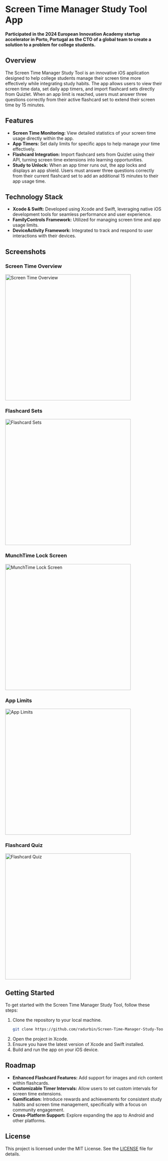 # Screen Time Manager Study Tool App

**Participated in the 2024 European Innovation Academy startup accelerator in Porto, Portugal as the CTO of a global team to create a solution to a problem for college students.**

## Overview

The Screen Time Manager Study Tool is an innovative iOS application designed to help college students manage their screen time more effectively while integrating study habits. The app allows users to view their screen time data, set daily app timers, and import flashcard sets directly from Quizlet. When an app limit is reached, users must answer three questions correctly from their active flashcard set to extend their screen time by 15 minutes.

## Features

- **Screen Time Monitoring:** View detailed statistics of your screen time usage directly within the app.
- **App Timers:** Set daily limits for specific apps to help manage your time effectively.
- **Flashcard Integration:** Import flashcard sets from Quizlet using their API, turning screen time extensions into learning opportunities.
- **Study to Unlock:** When an app timer runs out, the app locks and displays an app shield. Users must answer three questions correctly from their current flashcard set to add an additional 15 minutes to their app usage time.

## Technology Stack

- **Xcode & Swift:** Developed using Xcode and Swift, leveraging native iOS development tools for seamless performance and user experience.
- **FamilyControls Framework:** Utilized for managing screen time and app usage limits.
- **DeviceActivity Framework:** Integrated to track and respond to user interactions with their devices.

## Screenshots

### Screen Time Overview
<img src="IMG_2725.PNG" alt="Screen Time Overview" width="400"/>

### Flashcard Sets
<img src="IMG_2726.PNG" alt="Flashcard Sets" width="400"/>

### MunchTime Lock Screen
<img src="IMG_2727.PNG" alt="MunchTime Lock Screen" width="400"/>

### App Limits
<img src="IMG_2728.PNG" alt="App Limits" width="400"/>

### Flashcard Quiz
<img src="IMG_2729.PNG" alt="Flashcard Quiz" width="400"/>

## Getting Started

To get started with the Screen Time Manager Study Tool, follow these steps:

1. Clone the repository to your local machine.
    ```bash
    git clone https://github.com/radurbin/Screen-Time-Manager-Study-Tool-App.git
    ```
2. Open the project in Xcode.
3. Ensure you have the latest version of Xcode and Swift installed.
4. Build and run the app on your iOS device.

## Roadmap

- **Enhanced Flashcard Features:** Add support for images and rich content within flashcards.
- **Customizable Timer Intervals:** Allow users to set custom intervals for screen time extensions.
- **Gamification:** Introduce rewards and achievements for consistent study habits and screen time management, specifically with a focus on community engagement.
- **Cross-Platform Support:** Explore expanding the app to Android and other platforms.

## License

This project is licensed under the MIT License. See the [LICENSE](LICENSE) file for details.
